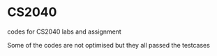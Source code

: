 # CS2040
codes for CS2040 labs and assignment

Some of the codes are not optimised but they all passed the testcases
